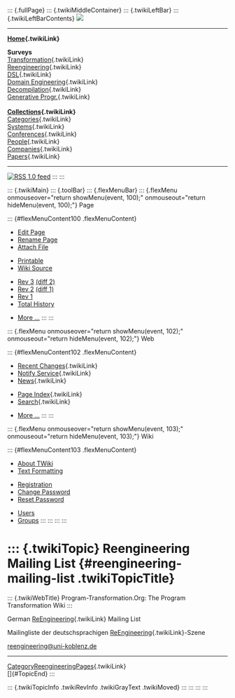 ::: {.fullPage}
::: {.twikiMiddleContainer}
::: {.twikiLeftBar}
::: {.twikiLeftBarContents}
![](../pub/transformation.gif)

------------------------------------------------------------------------

**[Home](WebHome){.twikiLink}**

**Surveys**\
[Transformation](ProgramTransformation){.twikiLink}\
[Reengineering](ReengineeringWiki){.twikiLink}\
[DSL](DomainSpecificLanguages){.twikiLink}\
[Domain Engineering](DomainEngineering){.twikiLink}\
[Decompilation](DeCompilation){.twikiLink}\
[Generative Progr.](GenerativeProgrammingWiki){.twikiLink}\
\
**[Collections](CategoryCollection){.twikiLink}**\
[Categories](CategoryCategory){.twikiLink}\
[Systems](TransformationSystems){.twikiLink}\
[Conferences](TransformationConferences){.twikiLink}\
[People](TransformationPeople){.twikiLink}\
[Companies](TransformationCompanies){.twikiLink}\
[Papers](CategoryPaper){.twikiLink}

------------------------------------------------------------------------

[![](../pub/rss.gif "RSS 1.0 feed")](WebRss@skin=rss)
:::
:::

::: {.twikiMain}
::: {.toolBar}
::: {.flexMenuBar}
::: {.flexMenu onmouseover="return showMenu(event, 100);" onmouseout="return hideMenu(event, 100);"}
Page

::: {#flexMenuContent100 .flexMenuContent}
-   [Edit
    Page](http://www.program-transformation.org/edit/Transform/ReengineeringMailingList?t=1536826543)
-   [Rename
    Page](http://www.program-transformation.org/rename/Transform/ReengineeringMailingList)
-   [Attach
    File](http://www.program-transformation.org/attach/Transform/ReengineeringMailingList)

<!-- -->

-   [Printable](http://www.program-transformation.org/view/Transform/ReengineeringMailingList?skin=print.pattern)
-   [Wiki
    Source](http://www.program-transformation.org/view/Transform/ReengineeringMailingList?skin=text&raw=on&contenttype=text/plain)

<!-- -->

-   [Rev
    3](http://www.program-transformation.org/view/Transform/ReengineeringMailingList?rev=1.3)
    [(diff 2)](http://www.program-transformation.org/rdiff/Transform/ReengineeringMailingList?rev1=1.3&rev2=1.2)
-   [Rev
    2](http://www.program-transformation.org/view/Transform/ReengineeringMailingList?rev=1.2)
    [(diff 1)](http://www.program-transformation.org/rdiff/Transform/ReengineeringMailingList?rev1=1.2&rev2=1.1)
-   [Rev
    1](http://www.program-transformation.org/view/Transform/ReengineeringMailingList?rev=1.1)
-   [Total
    History](http://www.program-transformation.org/rdiff/Transform/ReengineeringMailingList)

<!-- -->

-   [More
    \...](http://www.program-transformation.org/oops/Transform/ReengineeringMailingList?template=oopsmore&param1=1.3&param2=1.3)
:::
:::

::: {.flexMenu onmouseover="return showMenu(event, 102);" onmouseout="return hideMenu(event, 102);"}
Web

::: {#flexMenuContent102 .flexMenuContent}
-   [Recent Changes](WebChanges){.twikiLink}
-   [Notify Service](WebNotify){.twikiLink}
-   [News](WebNews){.twikiLink}

<!-- -->

-   [Page Index](WebIndex){.twikiLink}
-   [Search](WebSearch){.twikiLink}

<!-- -->

-   [More
    \...](http://www.program-transformation.org/oops/Transform/ReengineeringMailingList?template=oopsmore&param1=1.3&param2=1.3)
:::
:::

::: {.flexMenu onmouseover="return showMenu(event, 103);" onmouseout="return hideMenu(event, 103);"}
Wiki

::: {#flexMenuContent103 .flexMenuContent}
-   [About
    TWiki](http://www.program-transformation.org/view/TWiki/WebHome)
-   [Text
    Formatting](http://www.program-transformation.org/view/TWiki/TextFormattingRules)

<!-- -->

-   [Registration](http://www.program-transformation.org/view/TWiki/TWikiRegistration)
-   [Change
    Password](http://www.program-transformation.org/view/TWiki/ChangePassword)
-   [Reset
    Password](http://www.program-transformation.org/view/TWiki/ResetPassword)

<!-- -->

-   [Users](http://www.program-transformation.org/view/Main/TWikiUsers)
-   [Groups](http://www.program-transformation.org/view/Main/TWikiGroups)
:::
:::
:::
:::

::: {.twikiTopic}
Reengineering Mailing List {#reengineering-mailing-list .twikiTopicTitle}
==========================

::: {.twikiWebTitle}
Program-Transformation.Org: The Program Transformation Wiki
:::

German [ReEngineering](ReEngineering){.twikiLink} Mailing List

Mailingliste der deutschsprachigen
[ReEngineering](ReEngineering){.twikiLink}-Szene

<reengineering@uni-koblenz.de>

------------------------------------------------------------------------

[CategoryReengineeringPages](CategoryReengineeringPages){.twikiLink}\
[]{#TopicEnd}
:::

::: {.twikiTopicInfo .twikiRevInfo .twikiGrayText .twikiMoved}
:::
:::
:::
:::
